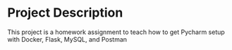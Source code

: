 # Project Description
This project is a homework assignment to teach how to get Pycharm setup with Docker, Flask, MySQL, and Postman
